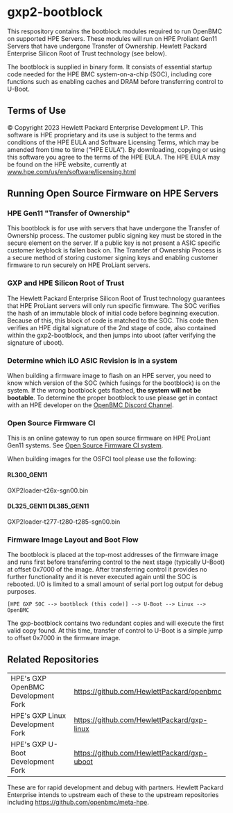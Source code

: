 # gxp2-bootblock
This respository contains the bootblock modules required to run OpenBMC on supported HPE Servers.  These modules will run on HPE Proliant Gen11 Servers that have undergone Transfer of Ownership.  Hewlett Packard Enterprise Silicon Root of Trust technology (see below).  

The bootblock is supplied in binary form.  It consists of essential startup code needed for the HPE BMC system-on-a-chip (SOC), including core functions such as enabling caches and DRAM before transferring control to U-Boot.

## Terms of Use
© Copyright 2023 Hewlett Packard Enterprise Development LP. This software is HPE proprietary and its use is subject to the terms and conditions of the HPE EULA and Software Licensing Terms, which may be amended from time to time (“HPE EULA”). By downloading, copying or using this software you agree to the terms of the HPE EULA. The HPE EULA may be found on the HPE website, currently at www.hpe.com/us/en/software/licensing.html

## Running Open Source Firmware on HPE Servers

### HPE Gen11 "Transfer of Ownership" 
This bootblock is for use with servers that have undergone the Transfer of Ownership process.  The customer public signing key must be stored in the secure element on the server.  If a public key is not present a ASIC specific customer keyblock is fallen back on.  The Transfer of Ownership Process is a secure method of storing customer signing keys and enabling customer firmware to run securely on HPE ProLiant servers.  

### GXP and HPE Silicon Root of Trust
The Hewlett Packard Enterprise Silicon Root of Trust technology guarantees that HPE ProLiant servers will only run specific firmware.  The SOC verifies the hash of an immutable block of initial code before beginning execution.  Because of this, this block of code is matched to the SOC.  This code then verifies an HPE digital signature of the 2nd stage of code, also contained within the gxp2-bootblock, and then jumps into uboot (after verifying the signature of uboot).

### Determine which iLO ASIC Revision is in a system
When building a firmware image to flash on an HPE server, you need to know which version of the SOC (which fusings for the bootblock) is on the system.  If the wrong bootblock gets flashed, **the system will not be bootable**.  To determine the proper bootblock to use please get in contact with an HPE developer on the [OpenBMC Discord Channel](https://discord.gg/69Km47zH98).

### Open Source Firmware CI
This is an online gateway to run open source firmware on HPE ProLiant Gen11 systems.  See [Open Source Firmware CI system](https://osfci.tech/ci/).

When building images for the OSFCI tool please use the following:

#### RL300_GEN11
GXP2loader-t26x-sgn00.bin 

#### DL325_GEN11 DL385_GEN11
GXP2loader-t277-t280-t285-sgn00.bin

### Firmware Image Layout and Boot Flow
The bootblock is placed at the top-most addresses of the firmware image and runs first before transferring control to the next stage (typically U-Boot) at offset 0x7000 of the image.  After transferring control it provides no further functionality and it is never executed again until the SOC is rebooted.  I/O is limited to a small amount of serial port log output for debug purposes.

```
[HPE GXP SOC --> bootblock (this code)] --> U-Boot --> Linux --> OpenBMC
```

The gxp-bootblock contains two redundant copies and will execute the first valid copy found.  At this time, transfer of control to U-Boot is a simple jump to offset 0x7000 in the firmware image.

## Related Repositories

|||
|---|---|
|HPE's GXP OpenBMC Development Fork|https://github.com/HewlettPackard/openbmc|
|HPE's GXP Linux Development Fork|https://github.com/HewlettPackard/gxp-linux|
|HPE's GXP U-Boot Development Fork|https://github.com/HewlettPackard/gxp-uboot|

These are for rapid development and debug with partners.  Hewlett Packard Enterprise intends to upstream each of these to the upstream repositories including https://github.com/openbmc/meta-hpe.
